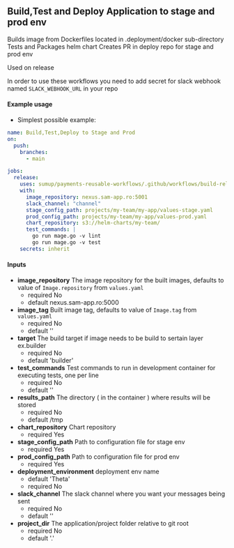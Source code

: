 ## Build,Test and Deploy Application to stage and prod env

Builds image from Dockerfiles located in .deployment/docker sub-directory
Tests and Packages helm chart
Creates PR in deploy repo for stage and prod env

Used on release

In order to use these workflows you need to add secret for slack webhook named `SLACK_WEBHOOK_URL` in your repo

#### Example usage

 - Simplest possible example:

```yaml
name: Build,Test,Deploy to Stage and Prod
on:  
  push:
    branches:
      - main

jobs:
  release:
    uses: sumup/payments-reusable-workflows/.github/workflows/build-release.yaml
    with:
      image_repository: nexus.sam-app.ro:5001
      slack_channel: "channel"
      stage_config_path: projects/my-team/my-app/values-stage.yaml
      prod_config_path: projects/my-team/my-app/values-prod.yaml
      chart_repository: s3://helm-charts/my-team/
      test_commands: |
        go run mage.go -v lint
        go run mage.go -v test
    secrets: inherit

```

#### Inputs
  - **image_repository**  The image repository for the built images, defaults to value of `Image.repository` from `values.yaml`
      - required No
      - default nexus.sam-app.ro:5000
  - **image_tag** Built image tag, defaults to value of `Image.tag` from `values.yaml`
      - required No
      - default ''
  - **target** The build target if image needs to be build to sertain layer ex.builder
      - required No
      - default 'builder'
  - **test_commands** Test commands to run in development container for executing tests, one per line
      - required No
      - default ''
  - **results_path** The directory ( in the container ) where results will be stored
      - required No
      - default /tmp
  - **chart_repository** Chart repository 
      - required Yes
  - **stage_config_path**  Path to configuration file for stage env
      - required Yes
  - **prod_config_path**  Path to configuration file for prod env
      - required Yes
  - **deployment_environment** deployment env name
      - default 'Theta'
      - required No
  - **slack_channel** The slack channel where you want your messages being sent
      - required No
      - default ''
  - **project_dir** The application/project folder relative to git root 
      - required No
      - default '.'

